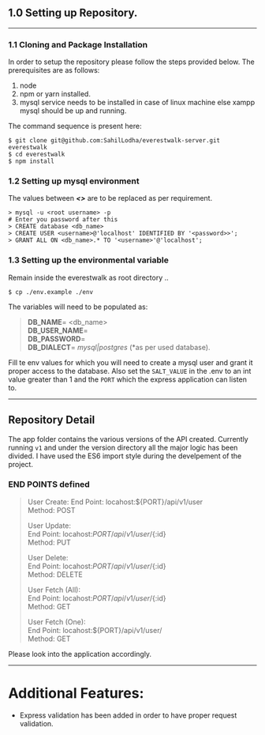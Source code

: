 ## 1.0 Setting up Repository.
<hr>

### 1.1 Cloning and Package Installation

In order to setup the repository please follow the steps provided below. The prerequisites are as follows:
1. node
2. npm or yarn installed.
3. mysql service needs to be installed in case of linux machine else xampp mysql should be up and running.

The command sequence is present here:
```shell
$ git clone git@github.com:SahilLodha/everestwalk-server.git everestwalk
$ cd everestwalk
$ npm install
```
### 1.2 Setting up mysql environment
The values between **_<>_** are to be replaced as per requirement.

```mysql
> mysql -u <root username> -p
# Enter you password after this
> CREATE database <db_name>
> CREATE USER <username>@'localhost' IDENTIFIED BY '<password>>';
> GRANT ALL ON <db_name>.* TO '<username>'@'localhost';
```

### 1.3 Setting up the environmental variable

Remain inside the everestwalk as root directory ..
```shell
$ cp ./env.example ./env
```
The variables will need to be populated as:
> **DB_NAME**= <db_name>  
> **DB_USER_NAME**= <username>  
> **DB_PASSWORD**= <password>  
> **DB_DIALECT**= _mysql|postgres_ (*as per used database).

Fill te env values for which you will need to create a mysql user and grant it proper access to the database. Also set the ```SALT_VALUE```  in the .env to an int value greater  than 1 and the ```PORT``` which the express application can listen to.

<hr />

## Repository Detail

The app folder contains the various versions of the API created. Currently running ```v1``` and under the version directory all the major logic has been divided. I have used the ES6 import style during the develpement of the project.

### END POINTS defined 
> User Create:
> End Point: locahost:${PORT}/api/v1/user  
> Method: POST  
>
> User Update:  
> End Point: locahost:${PORT}/api/v1/user/${:id}  
> Method: PUT   
>
> User Delete:  
> End Point: locahost:${PORT}/api/v1/user/${:id}  
> Method: DELETE  
>
> User Fetch (All):  
> End Point: locahost:${PORT}/api/v1/user/${:id}  
> Method: GET  
>
> User Fetch (One):  
> End Point: locahost:${PORT}/api/v1/user/  
> Method: GET  

Please look into the application accordingly.

<hr />

# Additional Features:
- Express validation has been added in order to have proper request validation.